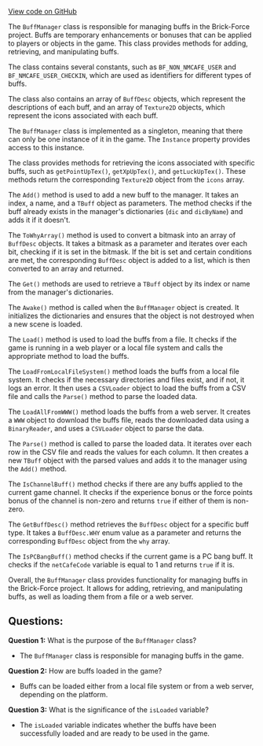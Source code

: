 [View code on GitHub](https://github.com/TieHaxJan/Brick-Force/Assembly-CSharp\BuffManager.cs)

The `BuffManager` class is responsible for managing buffs in the Brick-Force project. Buffs are temporary enhancements or bonuses that can be applied to players or objects in the game. This class provides methods for adding, retrieving, and manipulating buffs.

The class contains several constants, such as `BF_NON_NMCAFE_USER` and `BF_NMCAFE_USER_CHECKIN`, which are used as identifiers for different types of buffs.

The class also contains an array of `BuffDesc` objects, which represent the descriptions of each buff, and an array of `Texture2D` objects, which represent the icons associated with each buff.

The `BuffManager` class is implemented as a singleton, meaning that there can only be one instance of it in the game. The `Instance` property provides access to this instance.

The class provides methods for retrieving the icons associated with specific buffs, such as `getPointUpTex()`, `getXpUpTex()`, and `getLuckUpTex()`. These methods return the corresponding `Texture2D` object from the `icons` array.

The `Add()` method is used to add a new buff to the manager. It takes an index, a name, and a `TBuff` object as parameters. The method checks if the buff already exists in the manager's dictionaries (`dic` and `dicByName`) and adds it if it doesn't.

The `ToWhyArray()` method is used to convert a bitmask into an array of `BuffDesc` objects. It takes a bitmask as a parameter and iterates over each bit, checking if it is set in the bitmask. If the bit is set and certain conditions are met, the corresponding `BuffDesc` object is added to a list, which is then converted to an array and returned.

The `Get()` methods are used to retrieve a `TBuff` object by its index or name from the manager's dictionaries.

The `Awake()` method is called when the `BuffManager` object is created. It initializes the dictionaries and ensures that the object is not destroyed when a new scene is loaded.

The `Load()` method is used to load the buffs from a file. It checks if the game is running in a web player or a local file system and calls the appropriate method to load the buffs.

The `LoadFromLocalFileSystem()` method loads the buffs from a local file system. It checks if the necessary directories and files exist, and if not, it logs an error. It then uses a `CSVLoader` object to load the buffs from a CSV file and calls the `Parse()` method to parse the loaded data.

The `LoadAllFromWWW()` method loads the buffs from a web server. It creates a `WWW` object to download the buffs file, reads the downloaded data using a `BinaryReader`, and uses a `CSVLoader` object to parse the data.

The `Parse()` method is called to parse the loaded data. It iterates over each row in the CSV file and reads the values for each column. It then creates a new `TBuff` object with the parsed values and adds it to the manager using the `Add()` method.

The `IsChannelBuff()` method checks if there are any buffs applied to the current game channel. It checks if the experience bonus or the force points bonus of the channel is non-zero and returns `true` if either of them is non-zero.

The `GetBuffDesc()` method retrieves the `BuffDesc` object for a specific buff type. It takes a `BuffDesc.WHY` enum value as a parameter and returns the corresponding `BuffDesc` object from the `why` array.

The `IsPCBangBuff()` method checks if the current game is a PC bang buff. It checks if the `netCafeCode` variable is equal to 1 and returns `true` if it is.

Overall, the `BuffManager` class provides functionality for managing buffs in the Brick-Force project. It allows for adding, retrieving, and manipulating buffs, as well as loading them from a file or a web server.
## Questions: 
 **Question 1:** What is the purpose of the `BuffManager` class?
- The `BuffManager` class is responsible for managing buffs in the game.

**Question 2:** How are buffs loaded in the game?
- Buffs can be loaded either from a local file system or from a web server, depending on the platform.

**Question 3:** What is the significance of the `isLoaded` variable?
- The `isLoaded` variable indicates whether the buffs have been successfully loaded and are ready to be used in the game.